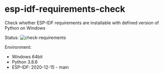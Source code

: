 # esp-idf-requirements-check
Check whether ESP-IDF requirements are installable with defined version of Python on Windows

Status: ![check-requirements](https://github.com/georgik/esp-idf-requirements-check/workflows/check-requirements/badge.svg?branch=main_py3.8)

Environment:
* Windows 64bit
* Python 3.8.6
* ESP-IDF: 2020-12-15 - main
